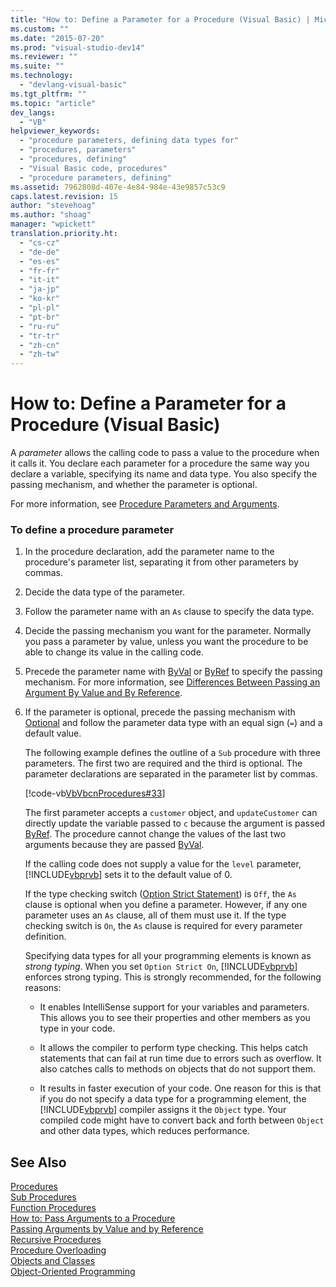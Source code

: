 ```yaml
---
title: "How to: Define a Parameter for a Procedure (Visual Basic) | Microsoft Docs"
ms.custom: ""
ms.date: "2015-07-20"
ms.prod: "visual-studio-dev14"
ms.reviewer: ""
ms.suite: ""
ms.technology: 
  - "devlang-visual-basic"
ms.tgt_pltfrm: ""
ms.topic: "article"
dev_langs: 
  - "VB"
helpviewer_keywords: 
  - "procedure parameters, defining data types for"
  - "procedures, parameters"
  - "procedures, defining"
  - "Visual Basic code, procedures"
  - "procedure parameters, defining"
ms.assetid: 7962808d-407e-4e84-984e-43e9857c53c9
caps.latest.revision: 15
author: "stevehoag"
ms.author: "shoag"
manager: "wpickett"
translation.priority.ht: 
  - "cs-cz"
  - "de-de"
  - "es-es"
  - "fr-fr"
  - "it-it"
  - "ja-jp"
  - "ko-kr"
  - "pl-pl"
  - "pt-br"
  - "ru-ru"
  - "tr-tr"
  - "zh-cn"
  - "zh-tw"
---
```

# How to: Define a Parameter for a Procedure (Visual Basic)
A *parameter* allows the calling code to pass a value to the procedure when it calls it. You declare each parameter for a procedure the same way you declare a variable, specifying its name and data type. You also specify the passing mechanism, and whether the parameter is optional.  
  
 For more information, see [Procedure Parameters and Arguments](./procedure-parameters-and-arguments.md).  
  
### To define a procedure parameter  
  
1.  In the procedure declaration, add the parameter name to the procedure's parameter list, separating it from other parameters by commas.  
  
2.  Decide the data type of the parameter.  
  
3.  Follow the parameter name with an `As` clause to specify the data type.  
  
4.  Decide the passing mechanism you want for the parameter. Normally you pass a parameter by value, unless you want the procedure to be able to change its value in the calling code.  
  
5.  Precede the parameter name with [ByVal](../../../../visual-basic/language-reference/modifiers/byval.md) or [ByRef](../../../../visual-basic/language-reference/modifiers/byref.md) to specify the passing mechanism. For more information, see [Differences Between Passing an Argument By Value and By Reference](./differences-between-passing-an-argument-by-value-and-by-reference.md).  
  
6.  If the parameter is optional, precede the passing mechanism with [Optional](../../../../visual-basic/language-reference/modifiers/optional.md) and follow the parameter data type with an equal sign (`=`) and a default value.  
  
     The following example defines the outline of a `Sub` procedure with three parameters. The first two are required and the third is optional. The parameter declarations are separated in the parameter list by commas.  
  
     [!code-vb[VbVbcnProcedures#33](./codesnippet/VisualBasic/how-to-define-a-parameter-for-a-procedure_1.vb)]  
  
     The first parameter accepts a `customer` object, and `updateCustomer` can directly update the variable passed to `c` because the argument is passed [ByRef](../../../../visual-basic/language-reference/modifiers/byref.md). The procedure cannot change the values of the last two arguments because they are passed [ByVal](../../../../visual-basic/language-reference/modifiers/byval.md).  
  
     If the calling code does not supply a value for the `level` parameter, [!INCLUDE[vbprvb](../../../../csharp/programming-guide/concepts/linq/includes/vbprvb_md.md)] sets it to the default value of 0.  
  
     If the type checking switch ([Option Strict Statement](../../../../visual-basic/language-reference/statements/option-strict-statement.md)) is `Off`, the `As` clause is optional when you define a parameter. However, if any one parameter uses an `As` clause, all of them must use it. If the type checking switch is `On`, the `As` clause is required for every parameter definition.  
  
     Specifying data types for all your programming elements is known as *strong typing*. When you set `Option Strict On`, [!INCLUDE[vbprvb](../../../../csharp/programming-guide/concepts/linq/includes/vbprvb_md.md)] enforces strong typing. This is strongly recommended, for the following reasons:  
  
    -   It enables IntelliSense support for your variables and parameters. This allows you to see their properties and other members as you type in your code.  
  
    -   It allows the compiler to perform type checking. This helps catch statements that can fail at run time due to errors such as overflow. It also catches calls to methods on objects that do not support them.  
  
    -   It results in faster execution of your code. One reason for this is that if you do not specify a data type for a programming element, the [!INCLUDE[vbprvb](../../../../csharp/programming-guide/concepts/linq/includes/vbprvb_md.md)] compiler assigns it the `Object` type. Your compiled code might have to convert back and forth between `Object` and other data types, which reduces performance.  
  
## See Also  
 [Procedures](./index.md)   
 [Sub Procedures](./sub-procedures.md)   
 [Function Procedures](./function-procedures.md)   
 [How to: Pass Arguments to a Procedure](./how-to-pass-arguments-to-a-procedure.md)   
 [Passing Arguments by Value and by Reference](./passing-arguments-by-value-and-by-reference.md)   
 [Recursive Procedures](./recursive-procedures.md)   
 [Procedure Overloading](./procedure-overloading.md)   
 [Objects and Classes](../../../../visual-basic/programming-guide/language-features/objects-and-classes/index.md)   
 [Object-Oriented Programming](../Topic/Object-Oriented%20Programming%20\(C%23%20and%20Visual%20Basic\).md)